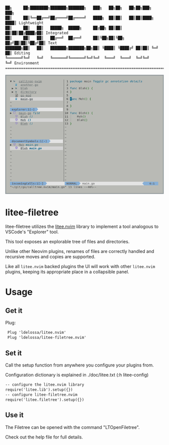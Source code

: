 ```
██╗     ██╗████████╗███████╗███████╗   ███╗   ██╗██╗   ██╗██╗███╗   ███╗
██║     ██║╚══██╔══╝██╔════╝██╔════╝   ████╗  ██║██║   ██║██║████╗ ████║ Lightweight
██║     ██║   ██║   █████╗  █████╗     ██╔██╗ ██║██║   ██║██║██╔████╔██║ Integrated
██║     ██║   ██║   ██╔══╝  ██╔══╝     ██║╚██╗██║╚██╗ ██╔╝██║██║╚██╔╝██║ Text
███████╗██║   ██║   ███████╗███████╗██╗██║ ╚████║ ╚████╔╝ ██║██║ ╚═╝ ██║ Editing
╚══════╝╚═╝   ╚═╝   ╚══════╝╚══════╝╚═╝╚═╝  ╚═══╝  ╚═══╝  ╚═╝╚═╝     ╚═╝ Environment
====================================================================================
```

![litee screenshot](./contrib/litee-screenshot.png)

# litee-filetree

litee-filetree utilizes the [litee.nvim](https://github.com/ldelossa/litee.nvim) library to 
implement a tool analogous to VSCode's "Explorer" tool. 

This tool exposes an explorable tree of files and directories.

Unlike other Neovim plugins, renames of files are correctly handled and recursive moves
and copies are supported.

Like all `litee.nvim` backed plugins the UI will work with other `litee.nvim` plugins, 
keeping its appropriate place in a collapsible panel.

# Usage

## Get it

Plug:
```
 Plug 'ldelossa/litee.nvim'
 Plug 'ldelossa/litee-filetree.nvim'
```

## Set it

Call the setup function from anywhere you configure your plugins from.

Configuration dictionary is explained in ./doc/litee.txt (:h litee-config)

```
-- configure the litee.nvim library 
require('litee.lib').setup({})
-- configure litee-filetree.nvim
require('litee.filetree').setup({})
```

## Use it

The Filetree can be opened with the command "LTOpenFiletree".

Check out the help file for full details.
